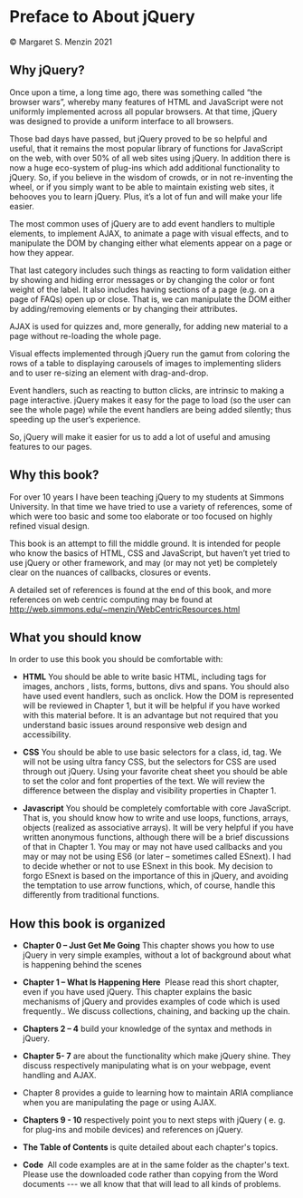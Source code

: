 # Preface to About jQuery
© Margaret S. Menzin 2021

## Why jQuery? 
Once upon a time, a long time ago, there was something called “the browser wars”, whereby many features of HTML and JavaScript were not uniformly implemented across all popular browsers. At that time, jQuery was designed to provide a uniform interface to all browsers.

Those bad days have passed, but jQuery proved to be so helpful and useful, that it remains the most popular library of functions for JavaScript on the web, with over 50% of all web sites using jQuery. In addition there is now a huge eco-system of plug-ins which add additional functionality to jQuery. So, if you believe in the wisdom of crowds, or in not re-inventing the wheel, or if  you simply want to be able to maintain existing web sites, it behooves you to learn jQuery. Plus, it’s a lot of fun and will make your life easier.

The most common uses of jQuery are to add event handlers to multiple elements, to implement AJAX, to animate a page with visual effects, and to manipulate the DOM by changing either what elements appear on a page or how they appear.  

That last category includes such things as reacting to form validation either by showing and hiding error messages or by changing the color or font weight of the label.  It also includes having sections of a page (e.g. on a page of FAQs) open up or close. That is, we can manipulate the DOM either by adding/removing elements or by changing their attributes.

AJAX is used for quizzes and, more generally, for adding new material to a page without re-loading the whole page.  

Visual effects implemented through jQuery run the gamut from coloring the rows of a table to displaying carousels of images to implementing sliders and to user re-sizing an element with drag-and-drop.  

Event handlers, such as reacting to button clicks, are intrinsic to making a page interactive. jQuery makes it easy for the page to load (so the user can see the whole page) while the event handlers are being added silently; thus speeding up the user’s experience.

So, jQuery will make it easier for us to add a lot of useful and amusing features to our pages.

## Why this book?
For over 10 years I have been teaching jQuery to my students at Simmons University. In that time we have tried to use a variety of references, some of which were too basic and some too elaborate or too focused on highly refined visual design.

This book is an attempt to fill the middle ground. It is intended for people who know the basics of HTML, CSS and JavaScript, but haven’t yet tried to use jQuery or other framework, and may (or may not yet) be completely clear on the nuances of callbacks, closures or events.

A detailed set of references is found at the end of this book, and more references on web centric computing may be found at http://web.simmons.edu/~menzin/WebCentricResources.html

## What you should know
In order to use this book you should be comfortable with:
- **HTML**
    You should be able to write basic HTML, including tags for images, anchors , lists, forms, buttons, divs and spans. You should also have used event handlers, such as onclick. How the DOM is represented will be reviewed in Chapter 1, but it will be helpful if you have worked with this material before. It is an advantage but not required that you understand basic issues around responsive web design  and accessibility.

- **CSS**
  You should be able to use basic selectors for a class, id, tag. We will not be using ultra fancy CSS, but the selectors for CSS are used through out jQuery. Using your favorite cheat sheet you should be able to set the color and font properties of the text. We will review the difference between the display and visibility properties in Chapter 1.

- **Javascript**
  You should be completely comfortable with core JavaScript. That is, you should know how to write and use loops, functions, arrays, objects (realized as associative arrays). It will be very helpful if you have written anonymous functions, although there will be a brief discussions of that in Chapter 1. You may or may not have used callbacks and you may or may not be using ES6 (or later – sometimes called ESnext). I had to decide whether or not to use ESnext in this book. My decision to forgo ESnext is based on the importance of this in jQuery, and avoiding the temptation to use arrow functions, which, of course, handle this differently from traditional functions.

## How this book is organized
- **Chapter 0 – Just Get Me Going**
  This chapter shows you how to use jQuery in very simple examples, without a lot of background about what is happening behind the scenes
  
- **Chapter 1 – What Is Happening Here** 
    Please read this short chapter, even if you have used jQuery.
This chapter explains the basic mechanisms of jQuery and provides examples of code which is used frequently.. We discuss collections, chaining, and backing up the chain.

- **Chapters 2 –  4** build your knowledge of the syntax and methods in jQuery.
  
- **Chapter 5- 7** are about the functionality which make jQuery shine.  They discuss respectively manipulating what is on your webpage, event handling and AJAX.
  
- Chapter 8 provides a guide to learning how to maintain ARIA compliance when you are manipulating the page or using AJAX.
  
- **Chapters 9  - 10** respectively point you to next steps with jQuery ( e. g. for plug-ins and mobile devices) and references on jQuery.
  
- **The Table of Contents** is quite detailed about each chapter's topics.
  
- **Code **
  All code examples are at in the same folder as the chapter's text. Please use the downloaded code rather than copying from the Word documents --- we all know that that will lead to all kinds of problems.


